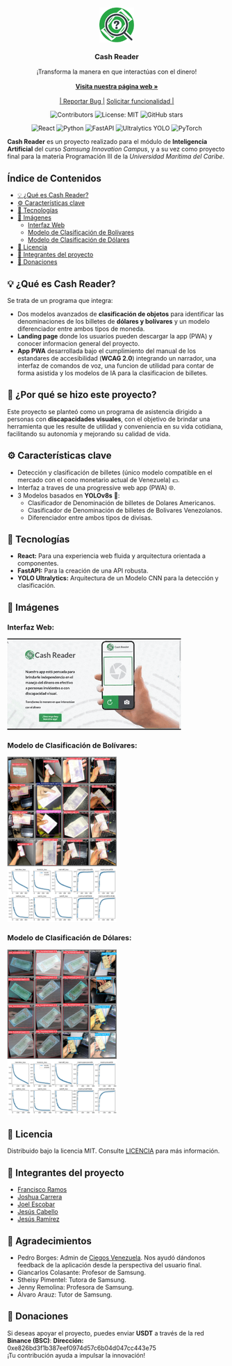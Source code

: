 <br/>
<div align="center">
<a href="https://cashreader.netlify.app/"><img src="/frontend/public/favicon.svg" alt="Logo Cash Reader" width="80" height="80" style="vertical-align: middle;"></a>
<h3 align="center"><strong>Cash Reader</strong></h3>
<p align="center">
¡Transforma la manera en que interactúas con el dinero!
<br/>
<br/>
<a href="https://cashreader.netlify.app/"><strong>Visita nuestra página web »</strong></a>
<br/>
<br/>
<a href="https://github.com/repositoriosHackaton/SIC25-CodeBreakers/issues/new?labels=bug&amp;template=bug_report.md">| Reportar Bug |</a>
<a href="https://github.com/repositoriosHackaton/SIC25-CodeBreakers/issues/new?labels=enhancement&amp;&template=feature_request.md"> Solicitar funcionalidad |</a>
</p>

![Contributors](https://img.shields.io/github/contributors/repositoriosHackaton/SIC25-CodeBreakers)
![License: MIT](https://img.shields.io/badge/License-MIT-yellow.svg)
![GitHub stars](https://img.shields.io/github/stars/repositoriosHackaton/SIC25-CodeBreakers)

![React](https://img.shields.io/badge/React-20232A?style=for-the-badge&logo=react&logoColor=61DAFB)
![Python](https://img.shields.io/badge/Python-3776AB?style=for-the-badge&logo=python&logoColor=white)
![FastAPI](https://img.shields.io/badge/FastAPI-009688?style=for-the-badge&logo=fastapi&logoColor=white)
![Ultralytics YOLO](https://img.shields.io/badge/YOLO-blue?style=for-the-badge&logo=ultralytics)
![PyTorch](https://img.shields.io/badge/PyTorch-EE4C2C?style=for-the-badge&logo=pytorch&logoColor=white)

</div>

**Cash Reader** es un proyecto realizado para el módulo de **Inteligencia Artificial** del curso *Samsung Innovation Campus*, y a su vez como proyecto final para la materia Programación III de la *Universidad Marítima del Caribe*.

## Índice de Contenidos
- [💡 ¿Qué es Cash Reader?](#-qué-es-cash-reader)
- [⚙️ Características clave](#️-características-clave)
- [🔧 Tecnologías](#-tecnologías)
- [📸 Imágenes](#-imágenes)
  - [Interfaz Web](#interfaz-web)
  - [Modelo de Clasificación de Bolívares](#modelo-de-clasificación-de-bolívares)
  - [Modelo de Clasificación de Dólares](#modelo-de-clasificación-de-dólares)
- [📜 Licencia](#-licencia)
- [👥 Integrantes del proyecto](#-integrantes-del-proyecto)
- [🎁 Donaciones](#-donaciones)

## 💡 ¿Qué es Cash Reader?
Se trata de un programa que integra:
- Dos modelos avanzados de **clasificación de objetos** para identificar las denominaciones de los billetes de **dólares y bolívares** y un modelo diferenciador entre ambos tipos de moneda.
- **Landing page** donde los usuarios pueden descargar la app (PWA) y conocer informacion general del proyecto.
- **App PWA** desarrollada bajo el cumplimiento del manual de los estandares de accesibilidad (**WCAG 2.0**) integrando un narrador, una interfaz de comandos de voz, una funcion de utilidad para contar de forma asistida y los modelos de IA para la clasificacion de billetes.

## 🦯 ¿Por qué se hizo este proyecto?
Este proyecto se planteó como un programa de asistencia dirigido a personas con **discapacidades visuales**, con el objetivo de brindar una herramienta que les resulte de utilidad y conveniencia en su vida cotidiana, facilitando su autonomía y mejorando su calidad de vida.

## ⚙️ Características clave
- Detección y clasificación de billetes (único modelo compatible en el mercado con el cono monetario actual de Venezuela) 💵.
- Interfaz a traves de una progressive web app (PWA) 🌐.
- 3 Modelos basados en **YOLOv8s** 🎯:
  - Clasificador de Denominación de billetes de Dolares Americanos.
  - Clasificador de Denominación de billetes de Bolivares Venezolanos.
  - Diferenciador entre ambos tipos de divisas.

## 🔧 Tecnologías
- **React:** Para una experiencia web fluida y arquitectura orientada a componentes.
- **FastAPI:** Para la creación de una API robusta.
- **YOLO Ultralytics:** Arquitectura de un Modelo CNN para la detección y clasificación.

## 📸 Imágenes
### Interfaz Web:
![Video de la landing page](/frontend/src/assets/landing.gif)

### Modelo de Clasificación de Bolívares:
<img src="./backend/src/models/train/VEF_model_13f/val_batch1_pred.jpg" alt="Imagen del Modelo VEF" style="max-width:50%; height:auto;">
<img src="./backend/src/models/train/VEF_model_13f/results.png" alt="Gráficas del modelo de Bolívares" style="max-width:50%; height:auto;">

### Modelo de Clasificación de Dólares:
<img src="./backend/src/models/train/USD_model_plus_01/val_batch1_pred.jpg" alt="Imagen del Modelo USD" style="max-width:50%; height:auto;">
<img src="./backend/src/models/train/USD_model_plus_01/results.png" alt="Gráficas del modelo de Dólares " style="max-width:50%; height:auto;">

## 📜 Licencia
Distribuido bajo la licencia MIT. Consulte [LICENCIA](./LICENSE.txt) para más información.

## 👥 Integrantes del proyecto
- [Francisco Ramos](https://www.linkedin.com/in/francisco-ramos-santos-dev)
- [Joshua Carrera](https://www.linkedin.com/in/joshua-carrera-r/) 
- [Joel Escobar](https://www.linkedin.com/in/joel-escobar/) 
- [Jesús Cabello](https://www.linkedin.com/in/jesus-cabello18/) 
- [Jesús Ramírez](https://www.linkedin.com/in/jesus-ramirez-dev/) 

## 🤝 Agradecimientos
- Pedro Borges: Admin de [Ciegos Venezuela](https://www.ciegosvenezuela.com/). Nos ayudó dándonos feedback de la aplicación desde la perspectiva del usuario final.
- Giancarlos Colasante: Profesor de Samsung.
- Stheisy Pimentel: Tutora de Samsung.
- Jenny Remolina: Profesora de Samsung.
- Álvaro Arauz: Tutor de Samsung.

## 🎁 Donaciones
Si deseas apoyar el proyecto, puedes enviar **USDT** a través de la red **Binance (BSC)**:
**Dirección:** 0xe826bd3f1b387eef0974d57c6b04d047cc443e75  
¡Tu contribución ayuda a impulsar la innovación!
